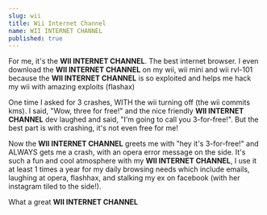 ```yaml
---
slug: wii
title: Wii Internet Channel
name: WII INTERNET CHANNEL
published: true
---
```


For me, it's the <b name="insert">WII INTERNET CHANNEL</b>. The best internet browser. I even download the <b name="insert">WII INTERNET CHANNEL</b> on my wii, wii mini and wii rvl-101 because the <b name="insert">WII INTERNET CHANNEL</b> is so exploited and helps me hack my wii with amazing exploits (flashax)

One time I asked for 3 crashes, WITH the wii turning off (the wii commits kms). I said, "Wow, three for free!" and the nice friendly <b name="insert">WII INTERNET CHANNEL</b> dev laughed and said, "I'm going to call you 3-for-free!". But the best part is with crashing, it's not even free for me!

Now the <b name="insert">WII INTERNET CHANNEL</b> greets me with "hey it's 3-for-free!" and ALWAYS gets me a crash, with an opera error message on the side. It's such a fun and cool atmosphere with my <b name="insert">WII INTERNET CHANNEL</b>, I use it at least 1 times a year for my daily browsing needs which include emails, laughing at opera, flashhax, and stalking my ex on facebook (with her instagram tiled to the side!).

What a great <b name="insert">WII INTERNET CHANNEL</b>